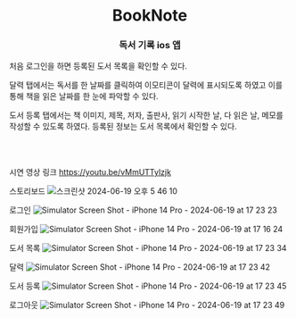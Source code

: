 <h1 align="middle">BookNote </h1>

<h3 align="middle">독서 기록 ios 앱</h3>



처음 로그인을 하면 등록된 도서 목록을 확인할 수 있다.

달력 탭에서는 독서를 한 날짜를 클릭하여 이모티콘이 달력에 표시되도록 하였고 이를 통해 책을 읽은 날짜를 한 눈에 파악할 수 있다.

도서 등록 탭에서는 책 이미지, 제목, 저자, 출판사, 읽기 시작한 날, 다 읽은 날, 메모를 작성할 수 있도록 하였다. 등록된 정보는 도서 목록에서 확인할 수 있다.

<br>

<br>

시연 영상 링크
https://youtu.be/vMmUTTylzjk

스토리보드
![스크린샷 2024-06-19 오후 5 46 10](https://github.com/sysys515/BookNote/assets/63178550/955944cd-d85a-4f9c-a051-24cbb52703a2)

로그인
![Simulator Screen Shot - iPhone 14 Pro - 2024-06-19 at 17 23 23](https://github.com/sysys515/BookNote/assets/63178550/97cd10c3-0103-4925-8e2a-225b776292a2)

회원가입
![Simulator Screen Shot - iPhone 14 Pro - 2024-06-19 at 17 16 24](https://github.com/sysys515/BookNote/assets/63178550/ee7c8bc8-6f6d-4519-9c73-582dc4bd7d79)

도서 목록
![Simulator Screen Shot - iPhone 14 Pro - 2024-06-19 at 17 23 34](https://github.com/sysys515/BookNote/assets/63178550/09fa90b3-25e1-4fab-bbc3-b4875ad6575c)

달력
![Simulator Screen Shot - iPhone 14 Pro - 2024-06-19 at 17 23 42](https://github.com/sysys515/BookNote/assets/63178550/1d67582c-c8c1-46b8-a6d5-23c73c49dbb1)

도서 등록
![Simulator Screen Shot - iPhone 14 Pro - 2024-06-19 at 17 23 45](https://github.com/sysys515/BookNote/assets/63178550/acc867db-9c5f-43e0-b2af-18ab9dca9d33)

로그아웃
![Simulator Screen Shot - iPhone 14 Pro - 2024-06-19 at 17 23 49](https://github.com/sysys515/BookNote/assets/63178550/96fd026d-6a3e-4988-92e3-851afded0f0d)




